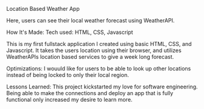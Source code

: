 Location Based Weather App

Here, users can see their local weather forecast using WeatherAPI.

How It's Made: Tech used: HTML, CSS, Javascript

This is my first fullstack application I created using basic HTML, CSS, and Javascript. It takes the users location using their browser, and utilizes WeatherAPIs location based services to give a week long forecast.

Optimizations: 
I wouuld like for users to be able to look up other locations instead of being locked to only their local region.

Lessons Learned:
This project kickstarted my love for software engineering. Being able to make the connections and deploy an app that is fully functional only increased my desire to learn more.
